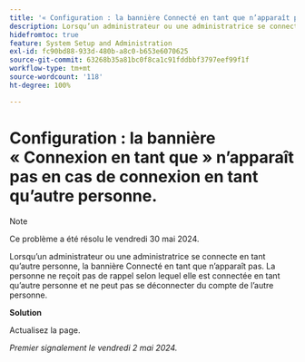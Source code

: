 ```yaml
---
title: '« Configuration : la bannière Connecté en tant que n’apparaît pas en cas de connexion en tant qu’autre personne. »'
description: Lorsqu’un administrateur ou une administratrice se connecte en tant qu’autre personne, la bannière Connecté en tant que n’apparaît pas. La personne ne reçoit pas de rappel selon lequel elle est connectée en tant qu’autre personne et ne peut pas se déconnecter du compte de l’autre personne.
hidefromtoc: true
feature: System Setup and Administration
exl-id: fc90bd88-933d-480b-a8c0-b653e6070625
source-git-commit: 63268b35a81bc0f8ca1c91fddbbf3797eef99f1f
workflow-type: tm+mt
source-wordcount: '118'
ht-degree: 100%

---
```


# Configuration : la bannière « Connexion en tant que » n’apparaît pas en cas de connexion en tant qu’autre personne.

>[!NOTE]
>
>Ce problème a été résolu le vendredi 30 mai 2024.

Lorsqu’un administrateur ou une administratrice se connecte en tant qu’autre personne, la bannière Connecté en tant que n’apparaît pas. La personne ne reçoit pas de rappel selon lequel elle est connectée en tant qu’autre personne et ne peut pas se déconnecter du compte de l’autre personne.

**Solution**

Actualisez la page.

_Premier signalement le vendredi 2 mai 2024._
